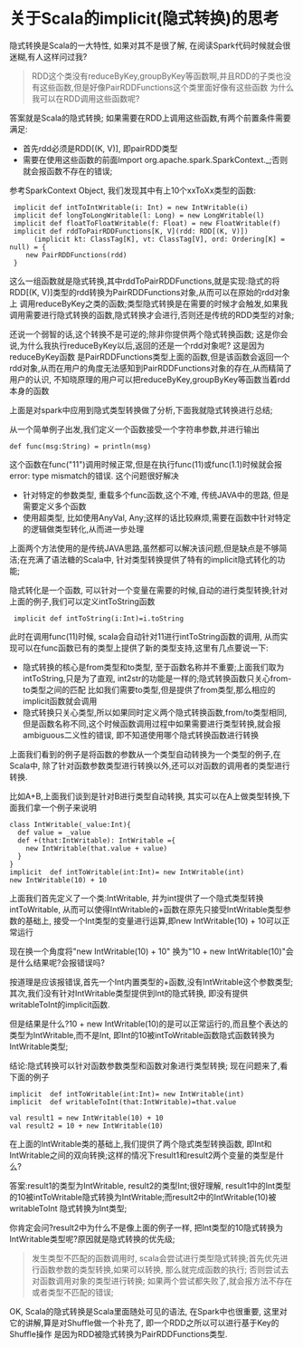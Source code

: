 关于Scala的implicit(隐式转换)的思考
==========

隐式转换是Scala的一大特性, 如果对其不是很了解, 在阅读Spark代码时候就会很迷糊,有人这样问过我?

>   RDD这个类没有reduceByKey,groupByKey等函数啊,并且RDD的子类也没有这些函数,但是好像PairRDDFunctions这个类里面好像有这些函数
>   为什么我可以在RDD调用这些函数呢?

答案就是Scala的隐式转换; 如果需要在RDD上调用这些函数,有两个前置条件需要满足:

+   首先rdd必须是RDD[(K, V)], 即pairRDD类型
+   需要在使用这些函数的前面Import org.apache.spark.SparkContext._;否则就会报函数不存在的错误;

参考SparkContext Object, 我们发现其中有上10个xxToXx类型的函数:

     implicit def intToIntWritable(i: Int) = new IntWritable(i)    
     implicit def longToLongWritable(l: Long) = new LongWritable(l)    
     implicit def floatToFloatWritable(f: Float) = new FloatWritable(f)
     implicit def rddToPairRDDFunctions[K, V](rdd: RDD[(K, V)])
          (implicit kt: ClassTag[K], vt: ClassTag[V], ord: Ordering[K] = null) = {
        new PairRDDFunctions(rdd)
     }

这么一组函数就是隐式转换,其中rddToPairRDDFunctions,就是实现:隐式的将RDD[(K, V)]类型的rdd转换为PairRDDFunctions对象,从而可以在原始的rdd对象上
调用reduceByKey之类的函数;类型隐式转换是在需要的时候才会触发,如果我调用需要进行隐式转换的函数,隐式转换才会进行,否则还是传统的RDD类型的对象;

还说一个弱智的话,这个转换不是可逆的;除非你提供两个隐式转换函数; 这是你会说,为什么我执行reduceByKey以后,返回的还是一个rdd对象呢? 这是因为reduceByKey函数
是PairRDDFunctions类型上面的函数,但是该函数会返回一个rdd对象,从而在用户的角度无法感知到PairRDDFunctions对象的存在,从而精简了用户的认识,
不知晓原理的用户可以把reduceByKey,groupByKey等函数当着rdd本身的函数

上面是对spark中应用到隐式类型转换做了分析,下面我就隐式转换进行总结;

从一个简单例子出发,我们定义一个函数接受一个字符串参数,并进行输出

    def func(msg:String) = println(msg)
    
这个函数在func("11")调用时候正常,但是在执行func(11)或func(1.1)时候就会报error: type mismatch的错误. 这个问题很好解决

+   针对特定的参数类型, 重载多个func函数,这个不难, 传统JAVA中的思路, 但是需要定义多个函数
+   使用超类型, 比如使用AnyVal, Any;这样的话比较麻烦,需要在函数中针对特定的逻辑做类型转化,从而进一步处理

上面两个方法使用的是传统JAVA思路,虽然都可以解决该问题,但是缺点是不够简洁;在充满了语法糖的Scala中, 针对类型转换提供了特有的implicit隐式转化的功能;

隐式转化是一个函数, 可以针对一个变量在需要的时候,自动的进行类型转换;针对上面的例子,我们可以定义intToString函数
    
     implicit def intToString(i:Int)=i.toString

此时在调用func(11)时候, scala会自动针对11进行intToString函数的调用, 从而实现可以在func函数已有的类型上提供了新的类型支持,这里有几点要说一下:

+   隐式转换的核心是from类型和to类型, 至于函数名称并不重要;上面我们取为intToString,只是为了直观, int2str的功能是一样的;隐式转换函数只关心from-to类型之间的匹配
比如我们需要to类型,但是提供了from类型,那么相应的implicit函数就会调用
+   隐式转换只关心类型,所以如果同时定义两个隐式转换函数,from/to类型相同,但是函数名称不同,这个时候函数调用过程中如果需要进行类型转换,就会报ambiguous二义性的错误,
即不知道使用哪个隐式转换函数进行转换

上面我们看到的例子是将函数的参数从一个类型自动转换为一个类型的例子,在Scala中, 除了针对函数参数类型进行转换以外,还可以对函数的调用者的类型进行转换.

比如A+B,上面我们谈到是针对B进行类型自动转换, 其实可以在A上做类型转换,下面我们拿一个例子来说明

    class IntWritable(_value:Int){
      def value = _value
      def +(that:IntWritable): IntWritable ={
        new IntWritable(that.value + value)
      }
    }
    implicit  def intToWritable(int:Int)= new IntWritable(int)
    new IntWritable(10) + 10

上面我们首先定义了一个类:IntWritable, 并为int提供了一个隐式类型转换intToWritable, 从而可以使得IntWritable的+函数在原先只接受IntWritable类型参数的基础上,
接受一个Int类型的变量进行运算,即new IntWritable(10) + 10可以正常运行

现在换一个角度将"new IntWritable(10) + 10" 换为"10 + new IntWritable(10)"会是什么结果呢?会报错误吗?

按道理是应该报错误,首先一个Int内置类型的+函数,没有IntWritable这个参数类型; 其次,我们没有针对IntWritable类型提供到Int的隐式转换, 即没有提供writableToInt的implicit函数.

但是结果是什么?10 + new IntWritable(10)的是可以正常运行的,而且整个表达的类型为IntWritable,而不是Int, 即Int的10被intToWritable函数隐式函数转换为IntWritable类型;

结论:隐式转换可以针对函数参数类型和函数对象进行类型转换; 现在问题来了,看下面的例子

    implicit  def intToWritable(int:Int)= new IntWritable(int)
    implicit  def writableToInt(that:IntWritable)=that.value
    
    val result1 = new IntWritable(10) + 10
    val result2 = 10 + new IntWritable(10)

在上面的IntWritable类的基础上,我们提供了两个隐式类型转换函数, 即Int和IntWritable之间的双向转换;这样的情况下result1和result2两个变量的类型是什么?

答案:result1的类型为IntWritable, result2的类型Int;很好理解, result1中的Int类型的10被intToWritable隐式转换为IntWritable;而result2中的IntWritable(10)被writableToInt
隐式转换为Int类型;

你肯定会问?result2中为什么不是像上面的例子一样, 把Int类型的10隐式转换为IntWritable类型呢?原因就是隐式转换的优先级; 

>    发生类型不匹配的函数调用时, scala会尝试进行类型隐式转换;首先优先进行函数参数的类型转换,如果可以转换, 那么就完成函数的执行;
>   否则尝试去对函数调用对象的类型进行转换; 如果两个尝试都失败了,就会报方法不存在或者类型不匹配的错误;

OK, Scala的隐式转换是Scala里面随处可见的语法, 在Spark中也很重要, 这里对它的讲解,算是对Shuffle做一个补充了, 即一个RDD之所以可以进行基于Key的Shuffle操作
是因为RDD被隐式转换为PairRDDFunctions类型.

